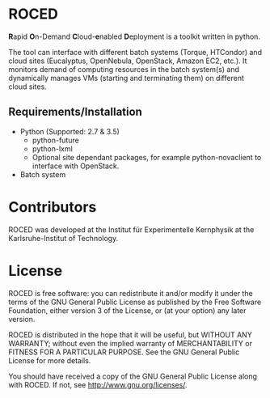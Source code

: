 # ROCED

**R**apid **O**n-Demand **C**loud-**e**nabled **D**eployment is a toolkit written in python.

The tool can interface with different batch systems (Torque, HTCondor) and cloud sites
(Eucalyptus, OpenNebula, OpenStack, Amazon EC2, etc.). It monitors demand of computing resources
in the batch system(s) and dynamically manages VMs (starting and terminating them) on different
cloud sites.

## Requirements/Installation
* Python (Supported: 2.7 & 3.5)
  * python-future
  * python-lxml
  * Optional site dependant packages, for example python-novaclient to interface with OpenStack.
* Batch system

# Contributors
ROCED was developed at the Institut für Experimentelle Kernphysik at the Karlsruhe-Institut of
Technology.

# License
ROCED is free software: you can redistribute it and/or modify
it under the terms of the GNU General Public License as published by
the Free Software Foundation, either version 3 of the License, or
(at your option) any later version.

ROCED is distributed in the hope that it will be useful,
but WITHOUT ANY WARRANTY; without even the implied warranty of
MERCHANTABILITY or FITNESS FOR A PARTICULAR PURPOSE.  See the
GNU General Public License for more details.

You should have received a copy of the GNU General Public License
along with ROCED.  If not, see <http://www.gnu.org/licenses/>.